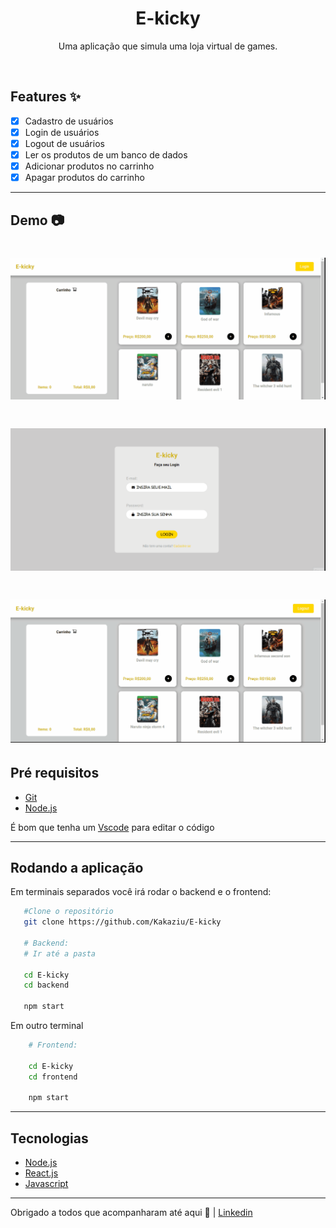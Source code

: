 <h1 align="center">E-kicky</h1>
<p align="center">Uma aplicação que simula uma loja virtual de games.<p>
<br>

## Features ✨

- [x] Cadastro de usuários
- [x] Login de usuários
- [x] Logout de usuários
- [x] Ler os produtos de um banco de dados
- [x] Adicionar produtos no carrinho
- [x] Apagar produtos do carrinho

---

## Demo 📷 

<h1 align="center">
    <img src='./gifs/Animação1.gif'>
</h1>

<h1 align="center">
    <img src='./gifs/Animação2.gif'>
</h1>

<h1 align="center">
    <img src='./gifs/Animação3.gif'>
</h1>

## Pré requisitos

- [Git](https://git-scm.com)
- [Node.js](https://nodejs.org/en/)

É bom que tenha um [Vscode](https://code.visualstudio.com/) para editar o código

---
## Rodando a aplicação

Em terminais separados você irá rodar o backend e o frontend:

```bash
   #Clone o repositório
   git clone https://github.com/Kakaziu/E-kicky

   # Backend:
   # Ir até a pasta

   cd E-kicky
   cd backend

   npm start


```

Em outro terminal

```bash
    # Frontend:

    cd E-kicky
    cd frontend

    npm start
```


---

## Tecnologias

- [Node.js](https://nodejs.org/en/)
- [React.js](https://pt-bt.reactjs.org/)
- [Javascript](https://www.javascript.com/)

---

Obrigado a todos que acompanharam até aqui 🧡 | [Linkedin](https://www.linkedin.com/in/kau%C3%A3-borba-390946235/) 
